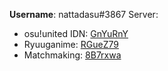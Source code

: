 **Username**: nattadasu#3867
Server:
* osu!united IDN: [GnYuRnY](https://discord.gg/GnYuRnY)
* Ryuuganime: [RGueZ79](https://discord.gg/RGueZ79)
* Matchmaking: [8B7rxwa](https://discord.gg/8B7rxwa)
